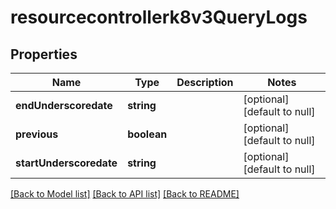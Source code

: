 # resourcecontrollerk8v3QueryLogs

## Properties
Name | Type | Description | Notes
------------ | ------------- | ------------- | -------------
**endUnderscoredate** | **string** |  | [optional] [default to null]
**previous** | **boolean** |  | [optional] [default to null]
**startUnderscoredate** | **string** |  | [optional] [default to null]

[[Back to Model list]](../README.md#documentation-for-models) [[Back to API list]](../README.md#documentation-for-api-endpoints) [[Back to README]](../README.md)



